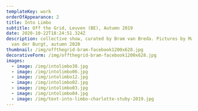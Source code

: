 ```yaml
---
templateKey: work
orderOfAppearance: 2
title: Into Limbo
subtitle: Off the Grid, Leuven (BE), Autumn 2019
date: 2020-10-22T18:24:51.324Z
description: collective show, curated by Bram van Breda. Pictures by Matthijs
  van der Burgt, autumn 2020
thumbnail: /img/offthegrid-bram-facebook1200x628.jpg
decorativeForm: /img/offthegrid-bram-facebook1200x628.jpg
images:
  - image: /img/intolimbo30.jpg
  - image: /img/intolimbo06.jpg
  - image: /img/intolimbo12.jpg
  - image: /img/intolimbo02.jpg
  - image: /img/intolimbo03.jpg
  - image: /img/intolimbo04.jpg
  - image: /img/text-into-limbo-charlotte-stuby-2019.jpg
---
```

